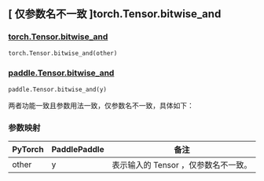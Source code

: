 ## [ 仅参数名不一致 ]torch.Tensor.bitwise_and

### [torch.Tensor.bitwise_and](https://pytorch.org/docs/stable/generated/torch.Tensor.bitwise_and.html)

```python
torch.Tensor.bitwise_and(other)
```

### [paddle.Tensor.bitwise_and]()

```python
paddle.Tensor.bitwise_and(y)
```

两者功能一致且参数用法一致，仅参数名不一致，具体如下：

### 参数映射

| PyTorch       | PaddlePaddle | 备注                                                   |
| ------------- | ------------ | ------------------------------------------------------ |
| other  |   y   | 表示输入的 Tensor ，仅参数名不一致。 |
